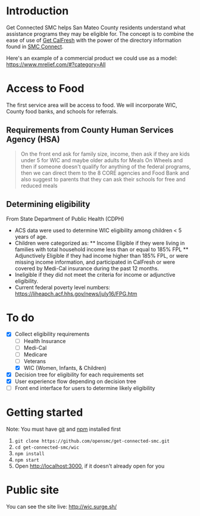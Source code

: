 # Introduction
Get Connected SMC helps San Mateo County residents understand what assistance programs they may be eligible for. The concept is to combine the ease of use of [Get CalFresh](https://getcalfresh.org/) with the power of the directory information found in [SMC Connect](https://www.smc-connect.org/).

Here's an example of a commercial product we could use as a model: https://www.mrelief.com/#?category=All

# Access to Food
The first service area will be access to food. We will incorporate WIC, County food banks, and schools for referrals.

## Requirements from County Human Services Agency (HSA)
>On the front end ask for family size, income, then ask if they are kids under 5 for WIC and maybe older adults for Meals On Wheels and then if someone doesn't qualify for anything of the federal programs, then we can direct them to the 8 CORE agencies and Food Bank
and also suggest to parents that they can ask their schools for free and reduced meals

## Determining eligibility

From State Department of Public Health (CDPH)

* ACS data were used to determine WIC eligibility among children < 5 years of age.
* Children were categorized as:
  ** Income Eligible if they were living in families with total household income less than or equal to 185% FPL
  ** Adjunctively Eligible if they had income higher than 185% FPL, or were missing income information, and participated in CalFresh or were covered by Medi-Cal insurance during the past 12 months.
* Ineligible if they did not meet the criteria for income or adjunctive eligibility.
* Current federal poverty level numbers: https://liheapch.acf.hhs.gov/news/july16/FPG.htm

# To do
- [x] Collect eligibility requirements
  - [ ] Health Insurance
  - [ ] Medi-Cal
  - [ ] Medicare
  - [ ] Veterans
  - [x] WIC (Women, Infants, & Children)
- [x] Decision tree for eligibility for each requirements set
- [x] User experience flow depending on decision tree 
- [ ] Front end interface for users to determine likely eligibility

# Getting started
Note: You must have [git](https://git-scm.com/downloads) and [npm](https://nodejs.org/en/) installed first
1. `git clone https://github.com/opensmc/get-connected-smc.git`
1. `cd get-connected-smc/wic`
1. `npm install`
1. `npm start`
1. Open [http://localhost:3000](http://localhost:3000), if it doesn't already open for you

# Public site
You can see the site live: http://wic.surge.sh/
